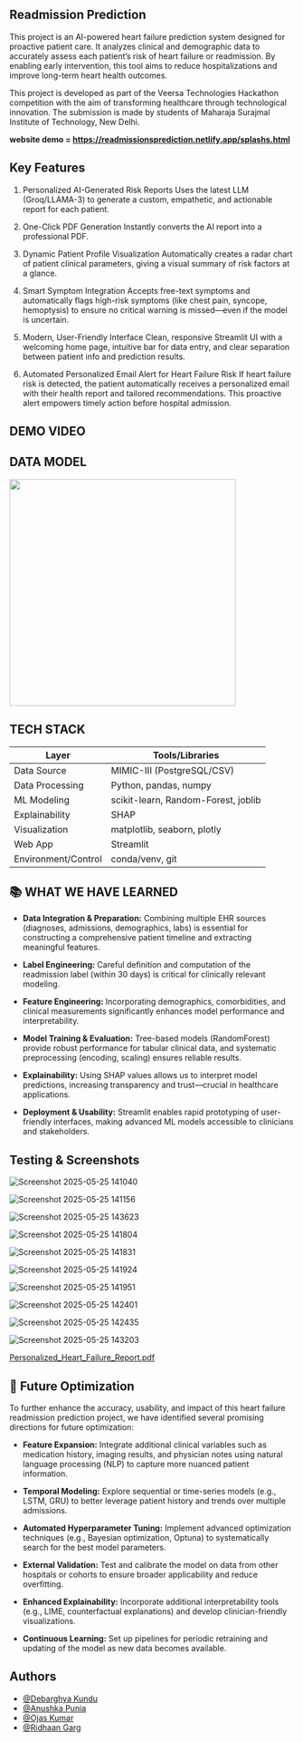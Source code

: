 ## Readmission Prediction



This project is an AI-powered heart failure prediction system designed for proactive patient care.
It analyzes clinical and demographic data to accurately assess each patient’s risk of heart failure or readmission. By enabling early intervention, this tool aims to reduce hospitalizations and improve long-term heart health outcomes.

This project is developed as part of the Veersa Technologies Hackathon competition with the aim of transforming healthcare through technological innovation. 
The submission is made by students of Maharaja Surajmal Institute of Technology, New Delhi.

**website demo  = https://readmissionsprediction.netlify.app/splashs.html**

##  Key Features

1. Personalized AI-Generated Risk Reports
Uses the latest LLM (Groq/LLAMA-3) to generate a custom, empathetic, and actionable report for each patient.

2. One-Click PDF Generation 
Instantly converts the AI report into a professional PDF.

3. Dynamic Patient Profile Visualization
Automatically creates a radar chart of patient clinical parameters, giving a visual summary of risk factors at a glance.

4. Smart Symptom Integration
Accepts free-text symptoms and automatically flags high-risk symptoms (like chest pain, syncope, hemoptysis) to ensure no critical warning is missed—even if the model is uncertain.

5. Modern, User-Friendly Interface
Clean, responsive Streamlit UI with a welcoming home page, intuitive bar for data entry, and clear separation between patient info and prediction results.

6. Automated Personalized Email Alert for Heart Failure Risk
If heart failure risk is detected, the patient automatically receives a personalized email with their health report and tailored recommendations. This proactive alert empowers timely action before hospital admission.

## DEMO VIDEO

## DATA MODEL

<img src="https://github.com/user-attachments/assets/ceedcdbc-61f9-4b42-84d6-8152ad3a368d" width="400"/>

## TECH STACK
| **Layer**              | **Tools/Libraries**                         |
|------------------------|---------------------------------------------|
| Data Source            | MIMIC-III (PostgreSQL/CSV)                  |
| Data Processing        | Python, pandas, numpy                       |
| ML Modeling            | scikit-learn, Random-Forest, joblib         |
| Explainability         | SHAP                                        |
| Visualization          | matplotlib, seaborn, plotly                 |
| Web App                | Streamlit                                   |
| Environment/Control    | conda/venv, git                             |



## 📚 WHAT WE HAVE LEARNED

- **Data Integration & Preparation:**
Combining multiple EHR sources (diagnoses, admissions, demographics, labs) is essential for constructing a comprehensive patient timeline and extracting meaningful features.

- **Label Engineering:**
Careful definition and computation of the readmission label (within 30 days) is critical for clinically relevant modeling.

- **Feature Engineering:**
Incorporating demographics, comorbidities, and clinical measurements significantly enhances model performance and interpretability.

- **Model Training & Evaluation:**
Tree-based models (RandomForest) provide robust performance for tabular clinical data, and systematic preprocessing (encoding, scaling) ensures reliable results.

- **Explainability:**
Using SHAP values allows us to interpret model predictions, increasing transparency and trust—crucial in healthcare applications.

- **Deployment & Usability:**
Streamlit enables rapid prototyping of user-friendly interfaces, making advanced ML models accessible to clinicians and stakeholders.


## Testing & Screenshots

![Screenshot 2025-05-25 141040](https://github.com/user-attachments/assets/926d26e9-e7f8-4abd-a414-2375dcb8c0cb)

![Screenshot 2025-05-25 141156](https://github.com/user-attachments/assets/0812cfd0-42fd-411b-8529-9c0bfc9b8f65)

![Screenshot 2025-05-25 143623](https://github.com/user-attachments/assets/a9660d26-51ae-4754-a3aa-570bc407c862)

![Screenshot 2025-05-25 141804](https://github.com/user-attachments/assets/87e43628-d02a-4588-8a7a-cadfe22af572)

![Screenshot 2025-05-25 141831](https://github.com/user-attachments/assets/5f913665-2e2e-4d9d-972b-05d6cb280cc9)

![Screenshot 2025-05-25 141924](https://github.com/user-attachments/assets/c7c7828e-b60c-454c-885b-b57fe1ad86bd)

![Screenshot 2025-05-25 141951](https://github.com/user-attachments/assets/2e43c5aa-15c3-4261-97e7-32d533eac55d)

![Screenshot 2025-05-25 142401](https://github.com/user-attachments/assets/6020bffa-7cee-4667-ac75-b3fc6c9d4469)

![Screenshot 2025-05-25 142435](https://github.com/user-attachments/assets/9934018c-f615-4991-a97f-10511fa40763)

![Screenshot 2025-05-25 143203](https://github.com/user-attachments/assets/e7a100b5-f8bb-46dc-8e82-d6fdf9a95752)

[Personalized_Heart_Failure_Report.pdf](https://github.com/user-attachments/files/20430123/Personalized_Heart_Failure_Report.pdf)

## 🚀 Future Optimization

To further enhance the accuracy, usability, and impact of this heart failure readmission prediction project, we have identified several promising directions for future optimization:

- **Feature Expansion:**
  Integrate additional clinical variables such as medication history, imaging results, and physician notes using natural language processing (NLP) to capture more nuanced patient information.

- **Temporal Modeling:**
 Explore sequential or time-series models (e.g., LSTM, GRU) to better leverage patient history and trends over multiple admissions.

- **Automated Hyperparameter Tuning:**
Implement advanced optimization techniques (e.g., Bayesian optimization, Optuna) to systematically search for the best model parameters.

- **External Validation:**
Test and calibrate the model on data from other hospitals or cohorts to ensure broader applicability and reduce overfitting.

- **Enhanced Explainability:**
Incorporate additional interpretability tools (e.g., LIME, counterfactual explanations) and develop clinician-friendly visualizations.

- **Continuous Learning:**
Set up pipelines for periodic retraining and updating of the model as new data becomes available.






## Authors

- [@Debarghya Kundu](https://github.com/debarghyakundu123)
- [@Anushka Punia](https://github.com/anushkapunia)
- [@Ojas Kumar](https://github.com/OjasKumar83)
- [@Ridhaan Garg](https://github.com/ridhaan7)





